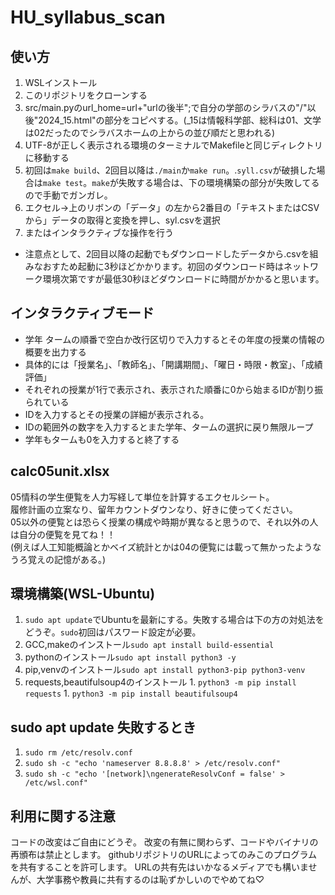 # HU_syllabus_scan
## 使い方
  1. WSLインストール
  1. このリポジトリをクローンする
  1. src/main.pyのurl_home=url+"urlの後半";で自分の学部のシラバスの"/"以後"2024_15.html"の部分をコピペする。(_15は情報科学部、総科は01、文学は02だったのでシラバスホームの上からの並び順だと思われる)
  1. UTF-8が正しく表示される環境のターミナルでMakefileと同じディレクトリに移動する
  1. 初回は`make build`、2回目以降は`./main`か`make run`。.`syll.csv`が破損した場合は`make test`。`make`が失敗する場合は、下の環境構築の部分が失敗してるので手動でガンガレ。
  1. エクセル->上のリボンの「データ」の左から2番目の「テキストまたはCSVから」データの取得と変換を押し、syl.csvを選択
  1. またはインタラクティブな操作を行う
  + 注意点として、2回目以降の起動でもダウンロードしたデータから.csvを組みなおすため起動に3秒ほどかかります。初回のダウンロード時はネットワーク環境次第ですが最低30秒ほどダウンロードに時間がかかると思います。
## インタラクティブモード
  + 学年 タームの順番で空白か改行区切りで入力するとその年度の授業の情報の概要を出力する
  + 具体的には「授業名」、「教師名」、「開講期間」、「曜日・時限・教室」、「成績評価」
  + それぞれの授業が1行で表示され、表示された順番に0から始まるIDが割り振られている
  + IDを入力するとその授業の詳細が表示される。
  + IDの範囲外の数字を入力するとまた学年、タームの選択に戻り無限ループ
  + 学年もタームも0を入力すると終了する
## calc05unit.xlsx
  05情科の学生便覧を人力写経して単位を計算するエクセルシート。  
  履修計画の立案なり、留年カウントダウンなり、好きに使ってください。  
  05以外の便覧とは恐らく授業の構成や時期が異なると思うので、それ以外の人は自分の便覧を見てね！！  
  (例えば人工知能概論とかベイズ統計とかは04の便覧には載って無かったようなうろ覚えの記憶がある。)

## 環境構築(WSL-Ubuntu)
  1. `sudo apt update`でUbuntuを最新にする。失敗する場合は下の方の対処法をどうぞ。`sudo`初回はパスワード設定が必要。
  1. GCC,makeのインストール`sudo apt install build-essential`
  1. pythonのインストール`sudo apt install python3 -y`
  1. pip,venvのインストール`sudo apt install python3-pip python3-venv`
  1. requests,beautifulsoup4のインストール
    1. `python3 -m pip install requests`
    1. `python3 -m pip install beautifulsoup4`

## sudo apt update 失敗するとき
  1. `sudo rm /etc/resolv.conf`
  1. `sudo sh -c "echo 'nameserver 8.8.8.8' > /etc/resolv.conf"`
  1. `sudo sh -c "echo '[network]\ngenerateResolvConf = false' > /etc/wsl.conf"`

## 利用に関する注意
  コードの改変はご自由にどうぞ。
  改変の有無に関わらず、コードやバイナリの再頒布は禁止とします。
  githubリポジトリのURLによってのみこのプログラムを共有することを許可します。
  URLの共有先はいかなるメディアでも構いませんが、大学事務や教員に共有するのは恥ずかしいのでやめてね♡
